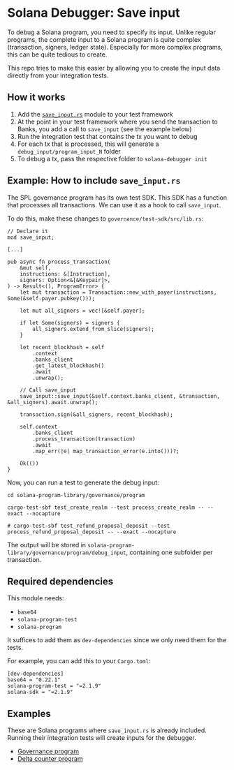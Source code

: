 # Solana Debugger: Save input

To debug a Solana program, you need to specify its input. Unlike regular programs, the complete input to a Solana program is quite complex (transaction, signers, ledger state). Especially for more complex programs, this can be quite tedious to create.

This repo tries to make this easier by allowing you to create the input data directly from your integration tests.

## How it works

1. Add the [`save_input.rs`](https://github.com/Solana-Debugger/save-input/blob/main/save_input.rs) module to your test framework
2. At the point in your test framework where you send the transaction to Banks, you add a call to `save_input` (see the example below)
3. Run the integration test that contains the tx you want to debug
4. For each tx that is processed, this will generate a `debug_input/program_input_N` folder
5. To debug a tx, pass the respective folder to `solana-debugger init`

## Example: How to include `save_input.rs`

The SPL governance program has its own test SDK. This SDK has a function that processes all transactions. We can use it as a hook to call `save_input`.

To do this, make these changes to `governance/test-sdk/src/lib.rs`:
```
// Declare it
mod save_input;

[...]

pub async fn process_transaction(
    &mut self,
    instructions: &[Instruction],
    signers: Option<&[&Keypair]>,
) -> Result<(), ProgramError> {
    let mut transaction = Transaction::new_with_payer(instructions, Some(&self.payer.pubkey()));

    let mut all_signers = vec![&self.payer];

    if let Some(signers) = signers {
        all_signers.extend_from_slice(signers);
    }

    let recent_blockhash = self
        .context
        .banks_client
        .get_latest_blockhash()
        .await
        .unwrap();

    // Call save_input
    save_input::save_input(&self.context.banks_client, &transaction, &all_signers).await.unwrap();

    transaction.sign(&all_signers, recent_blockhash);

    self.context
        .banks_client
        .process_transaction(transaction)
        .await
        .map_err(|e| map_transaction_error(e.into()))?;

    Ok(())
}
```

Now, you can run a test to generate the debug input:
```
cd solana-program-library/governance/program

cargo-test-sbf test_create_realm --test process_create_realm -- --exact --nocapture

# cargo-test-sbf test_refund_proposal_deposit --test process_refund_proposal_deposit -- --exact --nocapture
```

The output will be stored in `solana-program-library/governance/program/debug_input`, containing one subfolder per transaction.

## Required dependencies

This module needs:
* `base64`
* `solana-program-test`
* `solana-program`

It suffices to add them as `dev-dependencies` since we only need them for the tests.

For example, you can add this to your `Cargo.toml`:
```
[dev-dependencies]
base64 = "0.22.1"
solana-program-test = "=2.1.9"
solana-sdk = "=2.1.9"
```

## Examples

These are Solana programs where `save_input.rs` is already included. Running their integration tests will create inputs for the debugger.

* [Governance program](https://github.com/Solana-Debugger/governance-program-example)
* [Delta counter program](https://github.com/Solana-Debugger/delta-counter-program-example)
